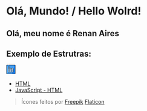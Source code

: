 
# Olá, Mundo! / Hello Wolrd!
## Olá, meu nome é Renan Aires
## Exemplo de Estrutras:
[![Linkedin]( https://github.com/renanairestic/Ola-Mundo/blob/76fb3fe556f5dca67e3f5cad2dbf81b6cd2d2d85/assets/linkedin.png)](https://www.linkedin.com/in/renan-aires-tic/ "Conecte-se")

*  [HTML](https://github.com/renanairestic/Ola-Mundo/blob/826807113dbd0bb34e4bea2d6da156b93b00c0fd/site-exemplos/html/index.html 'Acesse o repositório')
* [JavaScript - HTML](https://github.com/renanairestic/Ola-Mundo/blob/826807113dbd0bb34e4bea2d6da156b93b00c0fd/site-exemplos/js/index.html 'Acesse o repositório')

> Ícones feitos por [Freepik](https://www.flaticon.com/br/autores/freepik "Freepik") [Flaticon](https://www.flaticon.com/br/ "www.flaticon.com") 

